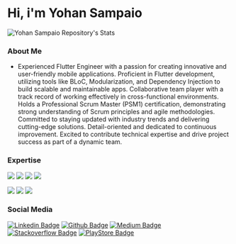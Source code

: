 <h1>Hi, i'm Yohan Sampaio </h1>


![Yohan Sampaio Repository's Stats](https://github-readme-stats.vercel.app/api?username=yohantsn&show_icons=true&theme=blue-green)

### About Me

- Experienced Flutter Engineer with a passion for creating innovative and user-friendly mobile applications. Proficient in Flutter development, utilizing tools like BLoC, Modularization, and Dependency Injection to build scalable and maintainable apps. Collaborative team player with a track record of working effectively in cross-functional environments. Holds a Professional Scrum Master (PSM1) certification, demonstrating strong understanding of Scrum principles and agile methodologies. Committed to staying updated with industry trends and delivering cutting-edge solutions. Detail-oriented and dedicated to continuous improvement. Excited to contribute technical expertise and drive project success as part of a dynamic team.

### Expertise
![](https://img.shields.io/badge/Flutter-02569B?style=for-the-badge&logo=flutter&logoColor=white)
![](https://img.shields.io/badge/Kotlin-0095D5?&style=for-the-badge&logo=kotlin&logoColor=white)
![](https://img.shields.io/badge/Swift-FA7343?style=for-the-badge&logo=swift&logoColor=white)
![](https://img.shields.io/badge/Java-ED8B00?style=for-the-badge&logo=java&logoColor=white)


![](https://img.shields.io/badge/Database-Realm-informational?style=flat&logo=realm&logoColor=white&color=9400D3)
![](https://img.shields.io/badge/Database-SQLServer-informational?style=flat&logo=sqlserver&logoColor=white&color=9400D3)
![](https://img.shields.io/badge/Tools-Firebase-informational?style=flat&logo=firebase&logoColor=white&color=9400D3)


### Social Media
[![Linkedin Badge](https://img.shields.io/badge/LinkedIn-0077B5?style=for-the-badge&logo=linkedin&logoColor=white)](https://www.linkedin.com/in/yohansampaio/) 
[![Github Badge](https://img.shields.io/badge/GitHub-100000?style=for-the-badge&logo=github&logoColor=white)](https://github.com/yohantsn) 
[![Medium Badge](https://img.shields.io/badge/Medium-12100E?style=for-the-badge&logo=medium&logoColor=white)](https://yohan-develop.medium.com/) 
[![Stackoverflow Badge](https://img.shields.io/badge/Stack_Overflow-FE7A16?style=for-the-badge&logo=stack-overflow&logoColor=white)](https://stackoverflow.com/users/8301802/y-sampaio) 
[![PlayStore Badge](https://img.shields.io/badge/Google_Play-414141?style=for-the-badge&logo=google-play&logoColor=white)](https://play.google.com/store/apps/developer?id=Holon+Developments)

<!---
yohantsn/yohantsn is a ✨ special ✨ repository because its `README.md` (this file) appears on your GitHub profile.
You can click the Preview link to take a look at your changes.

--->
